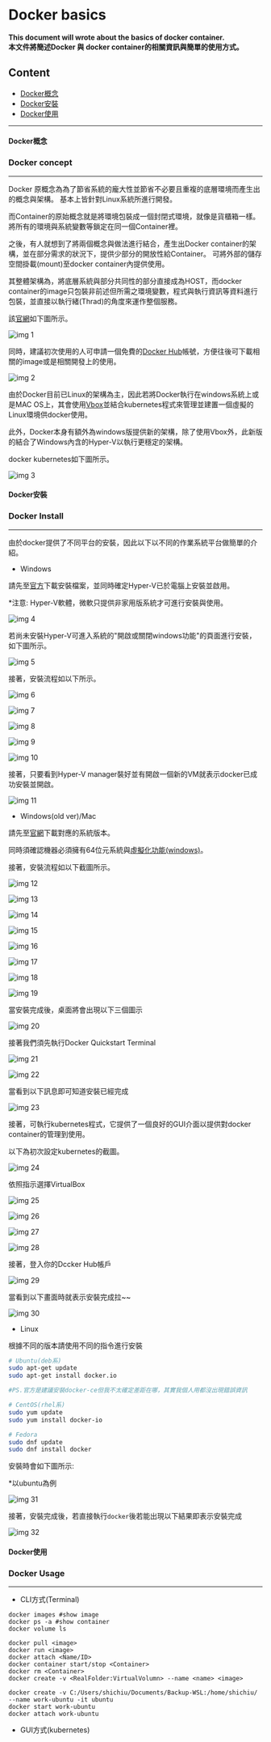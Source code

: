 # Docker basics


**This document will wrote about the basics of docker container.<br>
本文件將簡述Docker 與 docker container的相關資訊與簡單的使用方式。**


## Content
* [Docker概念](#Docker概念)
* [Docker安裝](#Docker安裝)
* [Docker使用](#Docker使用)

-----------------------------------

#### Docker概念
### Docker concept

___________________________________

Docker 原概念為為了節省系統的龐大性並節省不必要且重複的底層環境而產生出的概念與架構。 基本上皆針對Linux系統所進行開發。

而Container的原始概念就是將環境包裝成一個封閉式環境，就像是貨櫃箱一樣。 將所有的環境與系統變數等鎖定在同一個Container裡。

之後，有人就想到了將兩個概念與做法進行結合，產生出Docker container的架構，並在部分需求的狀況下，提供少部分的開放性給Container。 可將外部的儲存空間掛載(mount)至docker container內提供使用。

其整體架構為，將底層系統與部分共同性的部分直接成為HOST，而docker container的image只包裝非前述但所需之環境變數，程式與執行資訊等資料進行包裝，並直接以執行緒(Thrad)的角度來運作整個服務。

該[官網](https://www.docker.com/)如下圖所示。

![img 1](img/Pic01.PNG) <br />

同時，建議初次使用的人可申請一個免費的[Docker Hub](https://hub.docker.com/)帳號，方便往後可下載相關的image或是相關開發上的使用。

![img 2](img/Pic02.PNG) <br />

由於Docker目前已Linux的架構為主，因此若將Docker執行在windows系統上或是MAC OS上，其會使用[Vbox](https://www.virtualbox.org/)並結合kubernetes程式來管理並建置一個虛擬的Linux環境供docker使用。

此外，Docker本身有額外為windows版提供新的架構，除了使用Vbox外，此新版的結合了Windows內含的Hyper-V以執行更穩定的架構。

docker kubernetes如下圖所示。

![img 3](img/Pic03.PNG) <br />

#### Docker安裝
### Docker Install

___________________________________


由於docker提供了不同平台的安裝，因此以下以不同的作業系統平台做簡單的介紹。

* Windows

請先至[官方](https://store.docker.com/editions/community/docker-ce-desktop-windows)下載安裝檔案，並同時確定Hyper-V已於電腦上安裝並啟用。

*注意: Hyper-V軟體，微軟只提供非家用版系統才可進行安裝與使用。

![img 4](img/Pic04.PNG) <br />

若尚未安裝Hyper-V可進入系統的"開啟或關閉windows功能"的頁面進行安裝，如下圖所示。

![img 5](img/Pic05.PNG) <br />

接著，安裝流程如以下所示。

![img 6](img/Pic06.PNG) <br />

![img 7](img/Pic07.PNG) <br />

![img 8](img/Pic08.PNG) <br />

![img 9](img/Pic09.PNG) <br />

![img 10](img/Pic10.PNG) <br />

接著，只要看到Hyper-V manager裝好並有開啟一個新的VM就表示docker已成功安裝並開啟。

![img 11](img/Pic11.PNG) <br />

* Windows(old ver)/Mac

請先至[官網](https://docs.docker.com/toolbox/toolbox_install_windows/#step-2-install-docker-toolbox)下載對應的系統版本。

同時須確認機器必須擁有64位元系統與[虛擬化功能(windows)](https://www.microsoft.com/en-us/download/details.aspx?id=592)。

接著，安裝流程如以下截圖所示。

![img 12](img/Pic12.PNG) <br />

![img 13](img/Pic13.PNG) <br />

![img 14](img/Pic14.PNG) <br />

![img 15](img/Pic15.PNG) <br />

![img 16](img/Pic16.PNG) <br />

![img 17](img/Pic17.PNG) <br />

![img 18](img/Pic18.PNG) <br />

![img 19](img/Pic19.PNG) <br />

當安裝完成後，桌面將會出現以下三個圖示

![img 20](img/Pic20.PNG) <br />

接著我們須先執行Docker Quickstart Terminal

![img 21](img/Pic21.PNG) <br />

![img 22](img/Pic22.PNG) <br />

當看到以下訊息即可知道安裝已經完成

![img 23](img/Pic23.PNG) <br />

接著，可執行kubernetes程式，它提供了一個良好的GUI介面以提供對docker container的管理到使用。

以下為初次設定kubernetes的截圖。

![img 24](img/Pic24.PNG) <br />

依照指示選擇VirtualBox

![img 25](img/Pic25.PNG) <br />

![img 26](img/Pic26.PNG) <br />

![img 27](img/Pic27.PNG) <br />

![img 28](img/Pic28.PNG) <br />

接著，登入你的Dccker Hub帳戶

![img 29](img/Pic29.PNG) <br />

當看到以下畫面時就表示安裝完成拉~~

![img 30](img/Pic30.PNG) <br />

* Linux

根據不同的版本請使用不同的指令進行安裝

```bash
# Ubuntu(deb系)
sudo apt-get update
sudo apt-get install docker.io 

#PS.官方是建議安裝docker-ce但我不太確定差距在哪，其實我個人用都沒出現錯誤資訊

# CentOS(rhel系)
sudo yum update
sudo yum install docker-io

# Fedora
sudo dnf update
sudo dnf install docker
```

安裝時會如下圖所示:

*以ubuntu為例

![img 31](img/Pic31.PNG) <br />

接著，安裝完成後，若直接執行```docker```後若能出現以下結果即表示安裝完成

![img 32](img/Pic32.PNG) <br />


#### Docker使用
### Docker Usage

___________________________________


* CLI方式(Terminal)

```shell
docker images #show image
docker ps -a #show container
docker volume ls

docker pull <image>
docker run <image>
docker attach <Name/ID>
docker container start/stop <Container>
docker rm <Container>
docker create -v <RealFolder:VirtualVolumn> --name <name> <image>

docker create -v C:/Users/shichiu/Documents/Backup-WSL:/home/shichiu/ --name work-ubuntu -it ubuntu
docker start work-ubuntu
docker attach work-ubuntu
```

* GUI方式(kubernetes)


